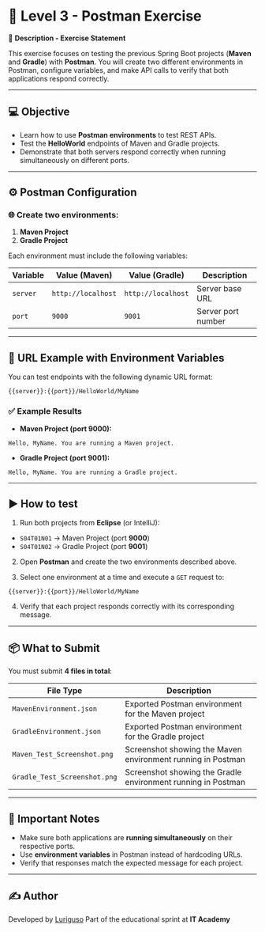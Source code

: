 # 🚀 Level 3 - Postman Exercise

📄 **Description - Exercise Statement**

This exercise focuses on testing the previous Spring Boot projects (**Maven** and **Gradle**) with **Postman**.
You will create two different environments in Postman, configure variables, and make API calls to verify that both applications respond correctly.

---

## 💻 **Objective**

- Learn how to use **Postman environments** to test REST APIs.
- Test the **HelloWorld** endpoints of Maven and Gradle projects.
- Demonstrate that both servers respond correctly when running simultaneously on different ports.

---

## ⚙️ **Postman Configuration**

### 🌐 Create two environments:

1. **Maven Project**
2. **Gradle Project**

Each environment must include the following variables:

| Variable | Value (Maven) | Value (Gradle) | Description |
|-----------|---------------|----------------|--------------|
| `server` | `http://localhost` | `http://localhost` | Server base URL |
| `port` | `9000` | `9001` | Server port number |

---

## 🔧 **URL Example with Environment Variables**

You can test endpoints with the following dynamic URL format:

```
{{server}}:{{port}}/HelloWorld/MyName
```

### ✅ Example Results

- **Maven Project (port 9000):**
```
Hello, MyName. You are running a Maven project.
```

- **Gradle Project (port 9001):**
```
Hello, MyName. You are running a Gradle project.
```

---

## ▶️ **How ​​to test**

1. Run both projects from **Eclipse** (or IntelliJ):
- `S04T01N01` → Maven Project (port **9000**)
- `S04T01N02` → Gradle Project (port **9001**)

2. Open **Postman** and create the two environments described above.

3. Select one environment at a time and execute a `GET` request to:
```
{{server}}:{{port}}/HelloWorld/MyName
```

4. Verify that each project responds correctly with its corresponding message.

---

## 📦 **What to Submit**

You must submit **4 files in total**:

| File Type | Description |
|------------|-------------|
| `MavenEnvironment.json` | Exported Postman environment for the Maven project |
| `GradleEnvironment.json` | Exported Postman environment for the Gradle project |
| `Maven_Test_Screenshot.png` | Screenshot showing the Maven environment running in Postman |
| `Gradle_Test_Screenshot.png` | Screenshot showing the Gradle environment running in Postman |
---
## 🧠 **Important Notes**

- Make sure both applications are **running simultaneously** on their respective ports.
- Use **environment variables** in Postman instead of hardcoding URLs.
- Verify that responses match the expected message for each project.

- ---

## ✍️ **Author**

Developed by [Luriguso](https://github.com/luriguso)
Part of the educational sprint at **IT Academy**